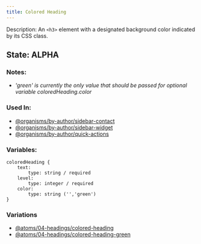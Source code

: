 ```yaml
---
title: Colored Heading
---
```

Description: An `<h3>` element with a designated background color indicated by its CSS class.

## State: ALPHA

### Notes:
- _'green' is currently the only value that should be passed for optional variable coloredHeading.color_

### Used In:
- [@organisms/by-author/sidebar-contact](/?p=organisms-sidebar-contact)
- [@organisms/by-author/sidebar-widget](/?p=organisms-sidebar-widget)
- [@organisms/by-author/quick-actions](/?p=organisms-quick-actions)

### Variables:
~~~
coloredHeading {
    text: 
        type: string / required
    level: 
        type: integer / required
    color:
        type: string ('','green')
}
~~~

### Variations
- [@atoms/04-headings/colored-heading](/?p=atoms-colored-heading)
- [@atoms/04-headings/colored-heading-green](/?p=atoms-colored-heading-green)
